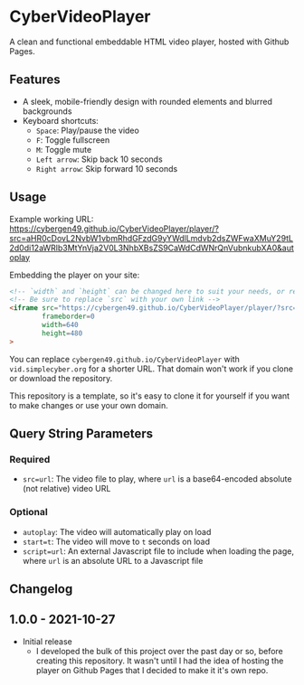 
# CyberVideoPlayer
A clean and functional embeddable HTML video player, hosted with Github Pages.

## Features
* A sleek, mobile-friendly design with rounded elements and blurred backgrounds
* Keyboard shortcuts:
    * `Space`: Play/pause the video
    * `F`: Toggle fullscreen
    * `M`: Toggle mute
    * `Left arrow`: Skip back 10 seconds
    * `Right arrow`: Skip forward 10 seconds

## Usage
Example working URL:  
https://cybergen49.github.io/CyberVideoPlayer/player/?src=aHR0cDovL2NvbW1vbmRhdGFzdG9yYWdlLmdvb2dsZWFwaXMuY29tL2d0di12aWRlb3MtYnVja2V0L3NhbXBsZS9CaWdCdWNrQnVubnkubXA0&autoplay

Embedding the player on your site:
```html
<!-- `width` and `height` can be changed here to suit your needs, or removed entirely to style with CSS -->
<!-- Be sure to replace `src` with your own link -->
<iframe src="https://cybergen49.github.io/CyberVideoPlayer/player/?src=aHR0cDovL2NvbW1vbmRhdGFzdG9yYWdlLmdvb2dsZWFwaXMuY29tL2d0di12aWRlb3MtYnVja2V0L3NhbXBsZS9CaWdCdWNrQnVubnkubXA0&autoplay"
        frameborder=0
        width=640
        height=480
>
```

You can replace `cybergen49.github.io/CyberVideoPlayer` with `vid.simplecyber.org` for a shorter URL. That domain won't work if you clone or download the repository.

This repository is a template, so it's easy to clone it for yourself if you want to make changes or use your own domain.

## Query String Parameters
### Required
* `src=url`: The video file to play, where `url` is a base64-encoded absolute (not relative) video URL

### Optional
* `autoplay`: The video will automatically play on load
* `start=t`: The video will move to `t` seconds on load
* `script=url`: An external Javascript file to include when loading the page, where `url` is an absolute URL to a Javascript file

## Changelog
## 1.0.0 - 2021-10-27
* Initial release
    * I developed the bulk of this project over the past day or so, before creating this repository. It wasn't until I had the idea of hosting the player on Github Pages that I decided to make it it's own repo.